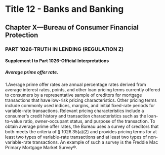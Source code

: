 
# Title 12 - Banks and Banking
## Chapter X—Bureau of Consumer Financial Protection
### PART 1026-TRUTH IN LENDING (REGULATION Z)
#### Supplement I to Part 1026-Official Interpretations
##### Average prime offer rate.

1.Average prime offer rates are annual percentage rates derived from average interest rates, points, and other loan pricing terms currently offered to consumers by a representative sample of creditors for mortgage transactions that have low-risk pricing characteristics. Other pricing terms include commonly used indices, margins, and initial fixed-rate periods for variable-rate transactions. Relevant pricing characteristics include a consumer's credit history and transaction characteristics such as the loan-to-value ratio, owner-occupant status, and purpose of the transaction. To obtain average prime offer rates, the Bureau uses a survey of creditors that both meets the criteria of § 1026.35(a)(2) and provides pricing terms for at least two types of variable-rate transactions and at least two types of non-variable-rate transactions. An example of such a survey is the Freddie Mac Primary Mortgage Market Survey&#xAE;.
